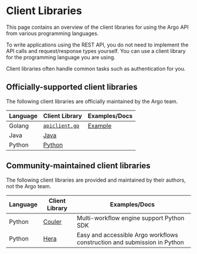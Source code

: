 # Client Libraries

This page contains an overview of the client libraries for using the Argo API from various programming languages.

To write applications using the REST API, you do not need to implement the API calls and request/response types
yourself. You can use a client library for the programming language you are using.

Client libraries often handle common tasks such as authentication for you.

## Officially-supported client libraries

The following client libraries are officially maintained by the Argo team.

| Language | Client Library                                                                                      | Examples/Docs                                                                                 |
|----------|-----------------------------------------------------------------------------------------------------|-----------------------------------------------------------------------------------------------|
| Golang   | [`apiclient.go`](https://github.com/argoproj/argo-workflows/blob/master/pkg/apiclient/apiclient.go) | [Example](https://github.com/argoproj/argo-workflows/blob/master/cmd/argo/commands/submit.go) |
| Java     | [Java](https://github.com/argoproj/argo-workflows/blob/master/sdks/java)                            |                                                                                               |
| Python   | [Python](https://github.com/argoproj/argo-workflows/blob/master/sdks/python)                        |                                                                                               |

## Community-maintained client libraries

The following client libraries are provided and maintained by their authors, not the Argo team.

| Language | Client Library                                          | Examples/Docs                                                            |
|----------|---------------------------------------------------------|--------------------------------------------------------------------------|
| Python   | [Couler](https://github.com/couler-proj/couler)         | Multi-workflow engine support Python SDK                                 |
| Python   | [Hera](https://github.com/argoproj-labs/hera-workflows) | Easy and accessible Argo workflows construction and submission in Python |
